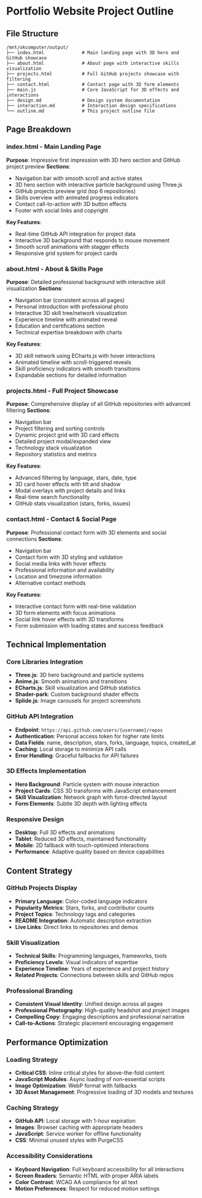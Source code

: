 # Portfolio Website Project Outline

## File Structure
```
/mnt/okcomputer/output/
├── index.html              # Main landing page with 3D hero and GitHub showcase
├── about.html              # About page with interactive skills visualization  
├── projects.html           # Full GitHub projects showcase with filtering
├── contact.html            # Contact page with 3D form elements
├── main.js                 # Core JavaScript for 3D effects and interactions
├── design.md               # Design system documentation
├── interaction.md          # Interaction design specifications
└── outline.md              # This project outline file
```

## Page Breakdown

### index.html - Main Landing Page
**Purpose**: Impressive first impression with 3D hero section and GitHub project preview
**Sections**:
- Navigation bar with smooth scroll and active states
- 3D hero section with interactive particle background using Three.js
- GitHub projects preview grid (top 6 repositories)
- Skills overview with animated progress indicators
- Contact call-to-action with 3D button effects
- Footer with social links and copyright

**Key Features**:
- Real-time GitHub API integration for project data
- Interactive 3D background that responds to mouse movement
- Smooth scroll animations with stagger effects
- Responsive grid system for project cards

### about.html - About & Skills Page  
**Purpose**: Detailed professional background with interactive skill visualization
**Sections**:
- Navigation bar (consistent across all pages)
- Personal introduction with professional photo
- Interactive 3D skill tree/network visualization
- Experience timeline with animated reveal
- Education and certifications section
- Technical expertise breakdown with charts

**Key Features**:
- 3D skill network using ECharts.js with hover interactions
- Animated timeline with scroll-triggered reveals
- Skill proficiency indicators with smooth transitions
- Expandable sections for detailed information

### projects.html - Full Project Showcase
**Purpose**: Comprehensive display of all GitHub repositories with advanced filtering
**Sections**:
- Navigation bar
- Project filtering and sorting controls
- Dynamic project grid with 3D card effects
- Detailed project modal/expanded view
- Technology stack visualization
- Repository statistics and metrics

**Key Features**:
- Advanced filtering by language, stars, date, type
- 3D card hover effects with tilt and shadow
- Modal overlays with project details and links
- Real-time search functionality
- GitHub stats visualization (stars, forks, issues)

### contact.html - Contact & Social Page
**Purpose**: Professional contact form with 3D elements and social connections
**Sections**:
- Navigation bar
- Contact form with 3D styling and validation
- Social media links with hover effects
- Professional information and availability
- Location and timezone information
- Alternative contact methods

**Key Features**:
- Interactive contact form with real-time validation
- 3D form elements with focus animations
- Social link hover effects with 3D transforms
- Form submission with loading states and success feedback

## Technical Implementation

### Core Libraries Integration
- **Three.js**: 3D hero background and particle systems
- **Anime.js**: Smooth animations and transitions
- **ECharts.js**: Skill visualization and GitHub statistics
- **Shader-park**: Custom background shader effects
- **Splide.js**: Image carousels for project screenshots

### GitHub API Integration
- **Endpoint**: `https://api.github.com/users/{username}/repos`
- **Authentication**: Personal access token for higher rate limits
- **Data Fields**: name, description, stars, forks, language, topics, created_at
- **Caching**: Local storage to minimize API calls
- **Error Handling**: Graceful fallbacks for API failures

### 3D Effects Implementation
- **Hero Background**: Particle system with mouse interaction
- **Project Cards**: CSS 3D transforms with JavaScript enhancement
- **Skill Visualization**: Network graph with force-directed layout
- **Form Elements**: Subtle 3D depth with lighting effects

### Responsive Design
- **Desktop**: Full 3D effects and animations
- **Tablet**: Reduced 3D effects, maintained functionality
- **Mobile**: 2D fallback with touch-optimized interactions
- **Performance**: Adaptive quality based on device capabilities

## Content Strategy

### GitHub Projects Display
- **Primary Language**: Color-coded language indicators
- **Popularity Metrics**: Stars, forks, and contributor counts
- **Project Topics**: Technology tags and categories
- **README Integration**: Automatic description extraction
- **Live Links**: Direct links to repositories and demos

### Skill Visualization
- **Technical Skills**: Programming languages, frameworks, tools
- **Proficiency Levels**: Visual indicators of expertise
- **Experience Timeline**: Years of experience and project history
- **Related Projects**: Connections between skills and GitHub repos

### Professional Branding
- **Consistent Visual Identity**: Unified design across all pages
- **Professional Photography**: High-quality headshot and project images
- **Compelling Copy**: Engaging descriptions and professional narrative
- **Call-to-Actions**: Strategic placement encouraging engagement

## Performance Optimization

### Loading Strategy
- **Critical CSS**: Inline critical styles for above-the-fold content
- **JavaScript Modules**: Async loading of non-essential scripts
- **Image Optimization**: WebP format with fallbacks
- **3D Asset Management**: Progressive loading of 3D models and textures

### Caching Strategy
- **GitHub API**: Local storage with 1-hour expiration
- **Images**: Browser caching with appropriate headers
- **JavaScript**: Service worker for offline functionality
- **CSS**: Minimal unused styles with PurgeCSS

### Accessibility Considerations
- **Keyboard Navigation**: Full keyboard accessibility for all interactions
- **Screen Readers**: Semantic HTML with proper ARIA labels
- **Color Contrast**: WCAG AA compliance for all text
- **Motion Preferences**: Respect for reduced motion settings